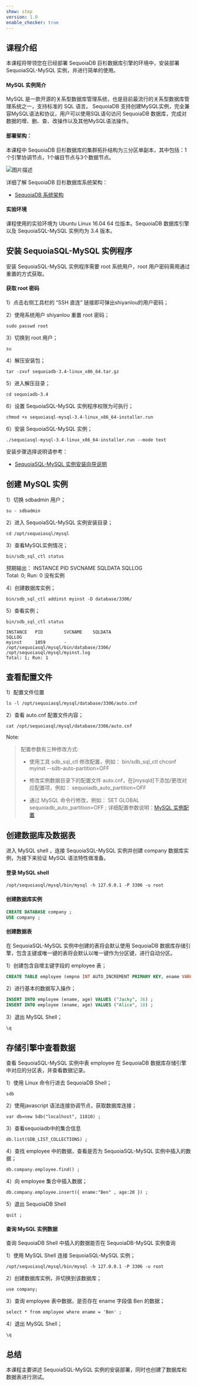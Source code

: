 ```yaml
---
show: step
version: 1.0
enable_checker: true
---
```




## 课程介绍
本课程将带领您在已经部署 SequoiaDB 巨杉数据库引擎的环境中，安装部署 SequoiaSQL-MySQL 实例，并进行简单的使用。

#### MySQL 实例简介
MySQL 是一款开源的关系型数据库管理系统，也是目前最流行的关系型数据库管理系统之一，支持标准的 SQL 语言。 SequoiaDB 支持创建MySQL实例，完全兼容MySQL语法和协议，用户可以使用SQL语句访问 SequoiaDB 数据库，完成对数据的增、删、查、改操作以及其他MySQL语法操作。

#### 部署架构：
本课程中 SequoiaDB 巨杉数据库的集群拓扑结构为三分区单副本，其中包括：1个引擎协调节点，1个编目节点与3个数据节点。

![图片描述](https://doc.shiyanlou.com/courses/1469/1207281/8d88e6faed223a26fcdc66fa2ef8d3c5)

详细了解 SequoiaDB 巨杉数据库系统架构：
* [SequoiaDB 系统架构](http://doc.sequoiadb.com/cn/sequoiadb-cat_id-1519649201-edition_id-0)

#### 实验环境
课程使用的实验环境为 Ubuntu Linux 16.04 64 位版本。SequoiaDB 数据库引擎以及 SequoiaSQL-MySQL 实例均为 3.4 版本。


##  安装 SequoiaSQL-MySQL 实例程序
安装 SequoiaSQL-MySQL 实例程序需要 root 系统用户，root 用户密码需用通过重置的方式获取。

#### 获取 root 密码
1）点击右侧工具栏的 “SSH 直连” 链接即可弹出shiyanlou的用户密码；

2）使用系统用户 shiyanlou 重置 root 密码；
```shell
sudo passwd root
```
3）切换到 root 用户；
```
su 
```
4）解压安装包；
```
tar -zxvf sequoiadb-3.4-linux_x86_64.tar.gz
```

5）进入解压目录；
```shell
cd sequoiadb-3.4
```

6）设置 SequoiaSQL-MySQL 实例程序权限为可执行；
```
chmod +x sequoiasql-mysql-3.4-linux_x86_64-installer.run  
```
6）安装 SequoiaSQL-MySQL 实例；
```
./sequoiasql-mysql-3.4-linux_x86_64-installer.run --mode text
```
安装步骤选择说明请参考：
* [SequoiaSQL-MySQL 实例安装向导说明](http://doc.sequoiadb.com/cn/sequoiadb-cat_id-1521595270-edition_id-0)

## 创建 MySQL 实例

1）切换 sdbadmin 用户；

```
su - sdbadmin
```

2）进入 SequoiaSQL-MySQL 实例安装目录；

```
cd /opt/sequoiasql/mysql
```

3）查看MySQL实例情况；

```
bin/sdb_sql_ctl status
```

预期输出：
INSTANCE   PID        SVCNAME    SQLDATA                                  SQLLOG                                  
Total: 0; Run: 0
没有实例

4）创建数据库实例；

```
bin/sdb_sql_ctl addinst myinst -D database/3306/
```

5）查看实例；

```
bin/sdb_sql_ctl status
```
```
INSTANCE   PID        SVCNAME    SQLDATA                                  SQLLOG                                  
myinst     1059       -          /opt/sequoiasql/mysql/bin/database/3306/ /opt/sequoiasql/mysql/myinst.log        
Total: 1; Run: 1
```

## 查看配置文件


1）配置文件位置
```
ls -l /opt/sequoiasql/mysql/database/3306/auto.cnf
```

2）查看 auto.cnf 配置文件内容；
```
cat /opt/sequoiasql/mysql/database/3306/auto.cnf
```

Note:
>配置参数有三种修改方式: 
>- 使用工具 sdb_sql_ctl 修改配置，例如：
> bin/sdb_sql_ctl chconf myinst --sdb-auto-partition=OFF
> 
> - 修改实例数据目录下的配置文件 auto.cnf，在[mysqld]下添加/更改对应配置项，例如：
> sequoiadb_auto_partition=OFF
> 
> - 通过 MySQL 命令行修改，例如：
> SET GLOBAL sequoiadb_auto_partition=OFF ;
> 详细配置参数说明：[MySQL 实例配置](http://doc.sequoiadb.com/cn/SequoiaDB-cat_id-1566551297-edition_id-304#引擎配置使用说明)
>

## 创建数据库及数据表

进入 MySQL shell ，连接 SequoiaSQL-MySQL 实例并创建 company 数据库实例，为接下来验证 MySQL 语法特性做准备。

#### 登录 MySQL shell 

```
/opt/sequoiasql/mysql/bin/mysql -h 127.0.0.1 -P 3306 -u root
```

#### 创建数据库实例

```sql
CREATE DATABASE company ;
USE company ;
```

#### 创建数据表
在 SequoiaSQL-MySQL 实例中创建的表将会默认使用 SequoiaDB 数据库存储引擎，包含主键或唯一键的表将会默认以唯一键作为分区键，进行自动分区。


1）创建包含自增主键字段的 employee 表；

```sql
CREATE TABLE employee (empno INT AUTO_INCREMENT PRIMARY KEY, ename VARCHAR(128), age INT) ;
```

2）进行基本的数据写入操作；

```sql
INSERT INTO employee (ename, age) VALUES ("Jacky", 36) ;
INSERT INTO employee (ename, age) VALUES ("Alice", 18) ;
```

3）退出 MySQL Shell；
```shell
\q
```

## 存储引擎中查看数据
查看 SequoiaSQL-MySQL 实例中表 employee 在 SequoiaDB 数据库存储引擎中对应的分区表，并查看数据记录。

1）使用 Linux 命令行进去 SequoiaDB Shell；
```
sdb
```
2）使用javascript 语法连接协调节点，获取数据库连接；
```
var db=new Sdb("localhost", 11810) ;
```

3）查看sequoiadb中的集合信息
```
db.list(SDB_LIST_COLLECTIONS) ;
```

4）查找 employee 中的数据，查看是否为 SequoiaSQL-MySQL 实例中插入的数据；

```
db.company.employee.find() ;
```

4）向 employee 集合中插入数据；
```
db.company.employee.insert({ ename:"Ben" , age:20 }) ;
```

5）退出 SequoiaDB Shell
```
quit ;
```

#### 查询 MySQL 实例数据

查询 SequoiaDB Shell 中插入的数据能否在 SequoiaDB-MySQL 实例查询


1）使用 MySQL Shell 连接 SequoiaSQL-MySQL 实例；

```
/opt/sequoiasql/mysql/bin/mysql -h 127.0.0.1 -P 3306 -u root
```

2）创建数据库实例，并切换到该数据库；
```
use company;
```
3）查询 employee 表中数据，是否存在 ename 字段值 Ben 的数据；

```
select * from employee where ename = 'Ben' ;
```

4）退出 MySQL Shell；
```shell
\q
```

## 总结
本课程主要讲述 SequoiaSQL-MySQL 实例的安装部署，同时也创建了数据库和数据表进行测试。

